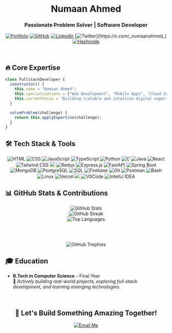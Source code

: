 <div align="center">
  <h1>Numaan Ahmed</h1>
  <h3>Passionate Problem Solver | Software Developer </h3>
  
  [![Portfolio](https://img.shields.io/badge/Portfolio-000?style=for-the-badge&logo=ko-fi&logoColor=white)](https://numaanahmed.com)
  [![GitHub](https://img.shields.io/badge/GitHub-100000?style=for-the-badge&logo=github&logoColor=white)](https://github.com/numaanahmed3110)
  [![LinkedIn](https://img.shields.io/badge/LinkedIn-0077B5?style=for-the-badge&logo=linkedin&logoColor=white)](https://www.linkedin.com/in/numaanahmed3110/)
  [![Twitter](https://img.shields.io/badge/X-000000?style=for-the-badge&logo=X&logoColor=white")](https://x.com/_numaanahmed_)
  [![Hashnode](https://img.shields.io/badge/Hashnode-2962FF?style=for-the-badge&logo=hashnode&logoColor=white)](https://hashnode.com/@numaanahmed)

</div>

<br>

## 🔥 Core Expertise

```javascript
class FullstackDeveloper {
  constructor() {
    this.name = "Numaan Ahmed";
    this.specializations = ["Web Development", "Mobile Apps", "Cloud Solutions"];
    this.currentFocus = "Building scalable and intuitive digital experiences";
  }
  
  solveProblem(challenge) {
    return this.applyExpertise(challenge);
  }
}
```

## 🛠️ Tech Stack & Tools

<div align="center">
  <!-- Languages -->
  <img src="https://img.shields.io/badge/HTML5-E44D26?style=for-the-badge&logo=html5&logoColor=white" alt="HTML">
  <img src="https://img.shields.io/badge/CSS3-264DE4?style=for-the-badge&logo=css3&logoColor=white" alt="CSS">
  <img src="https://img.shields.io/badge/JavaScript-F7DF1E?style=for-the-badge&logo=javascript&logoColor=black" alt="JavaScript">
  <img src="https://img.shields.io/badge/TypeScript-3178C6?style=for-the-badge&logo=typescript&logoColor=white" alt="TypeScript">
  <img src="https://img.shields.io/badge/Python-3776AB?style=for-the-badge&logo=python&logoColor=white" alt="Python">
  <img src="https://img.shields.io/badge/C-00599C?style=for-the-badge&logo=c&logoColor=white" alt="C">
  <img src="https://img.shields.io/badge/Java-007396?style=for-the-badge&logo=java&logoColor=white" alt="Java">

  <!-- Frontend & UI -->
  <img src="https://img.shields.io/badge/React-20232A?style=for-the-badge&logo=react&logoColor=61DAFB" alt="React">
  <img src="https://img.shields.io/badge/TailwindCSS-06B6D4?style=for-the-badge&logo=tailwindcss&logoColor=white" alt="Tailwind CSS">
  <img src="https://img.shields.io/badge/Framer_Motion-0055FF?style=for-the-badge&logo=framer&logoColor=white" />
  <img src="https://img.shields.io/badge/Redux-764ABC?style=for-the-badge&logo=redux&logoColor=white" alt="Redux">
  
  <!-- Backend & APIs -->
  <img src="https://img.shields.io/badge/Express.js-000000?style=for-the-badge&logo=express&logoColor=white" alt="Express.js">
  <img src="https://img.shields.io/badge/FastAPI-009688?style=for-the-badge&logo=fastapi&logoColor=white" alt="FastAPI">
  <img src="https://img.shields.io/badge/Spring_Boot-6DB33F?style=for-the-badge&logo=springboot&logoColor=white" alt="Spring Boot">

  <!-- Databases -->
  <img src="https://img.shields.io/badge/MongoDB-47A248?style=for-the-badge&logo=mongodb&logoColor=white" alt="MongoDB">
  <img src="https://img.shields.io/badge/PostgreSQL-336791?style=for-the-badge&logo=postgresql&logoColor=white" alt="PostgreSQL">
  <img src="https://img.shields.io/badge/SQL-003B57?style=for-the-badge&logo=sqlite&logoColor=white" alt="SQL">

  <!-- Tools & Platforms -->
  <img src="https://img.shields.io/badge/Firebase-FFCA28?style=for-the-badge&logo=firebase&logoColor=black" alt="Firebase">
  <img src="https://img.shields.io/badge/Git-F05032?style=for-the-badge&logo=git&logoColor=white" alt="Git">
  <img src="https://img.shields.io/badge/Postman-FF6C37?style=for-the-badge&logo=postman&logoColor=white" alt="Postman">
  <img src="https://img.shields.io/badge/Bash-4EAA25?style=for-the-badge&logo=gnubash&logoColor=white" alt="Bash">
  <img src="https://img.shields.io/badge/Linux-FCC624?style=for-the-badge&logo=linux&logoColor=black" alt="Linux">
  <img src="https://img.shields.io/badge/Vercel-000000?style=for-the-badge&logo=vercel&logoColor=white" alt="Vercel">
  <img src="https://img.shields.io/badge/Render-46E3B7?style=for-the-badge&logo=render&logoColor=black" />
  <img src="https://img.shields.io/badge/VSCode-007ACC?style=for-the-badge&logo=visualstudiocode&logoColor=white" alt="VSCode">
  <img src="https://img.shields.io/badge/IntelliJIDEA-000000?style=for-the-badge&logo=intellijidea&logoColor=white" alt="IntelliJ IDEA">

</div>

## 📊 GitHub Stats & Contributions

<div align="center">
  
  <img src="https://github-readme-stats.vercel.app/api?username=numaanahmed3110&show_icons=true&theme=radical&hide_border=true" alt="GitHub Stats" />
  
  <br/>
  
  <img src="https://github-readme-streak-stats.herokuapp.com?user=numaanahmed3110&theme=radical&hide_border=true" alt="GitHub Streak" />
  
  <br/>
  
  <img src="https://github-readme-stats.vercel.app/api/top-langs/?username=numaanahmed3110&layout=compact&theme=radical&hide_border=true" alt="Top Languages" />

  <br/><br/>
  
  <div align="center">
  <img src="https://github-profile-trophy.vercel.app/?username=numaanahmed3110&theme=radical&no-bg=true&margin-w=10&column=7" alt="GitHub Trophies" />
</div>


</div>

## 🎓 Education

- **B.Tech in Computer Science** – Final Year  
  🚀 *Actively building real-world projects, exploring full-stack development, and learning emerging technologies.*

<br/>
<div align="center">
  <h2>🚀 Let's Build Something Amazing Together!</h2>
  
  <a href="numaanahmed3110@gmail.com.com">
    <img src="https://img.shields.io/badge/Email_Me-D14836?style=for-the-badge&logo=gmail&logoColor=white" alt="Email Me">  
</div>
